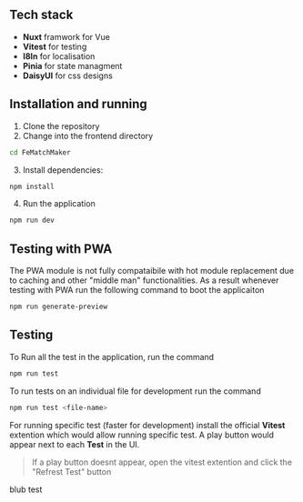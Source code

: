## Tech stack
- **Nuxt** framwork for Vue   
- **Vitest** for testing
- **I8ln** for localisation 
- **Pinia** for state managment
- **DaisyUI** for css designs

## Installation and running

1. Clone the repository
2. Change into the frontend directory

```bash
cd FeMatchMaker
```

3. Install dependencies: 
```bash
npm install
```
4. Run the application
```bash
npm run dev
```

## Testing with PWA
The PWA module is not fully compataibile with hot module replacement due to caching and other "middle man" functionalities. As a result whenever testing with PWA run the following command to boot the applicaiton
```bash
npm run generate-preview
```


## Testing
To Run all the test in the application, run the command
```bash
npm run test
```

To run tests on an individual file for development run the command
```bash
npm run test <file-name>
```
For running specific test (faster for development) install the official **Vitest** extention which would allow running specific test. A play button would appear next to each **Test** in the UI.

>If a play button doesnt appear, open the vitest extention and click the "Refrest Test" button

blub test